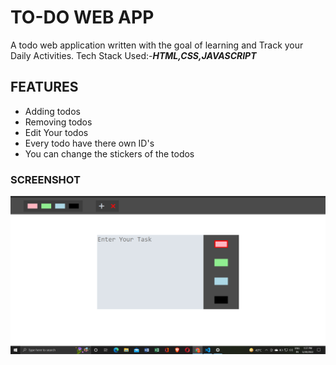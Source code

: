 # **TO-DO WEB APP**

 A todo web application written with the goal of learning and Track your Daily Activities. Tech Stack Used:-***HTML,CSS,JAVASCRIPT***

## FEATURES

* Adding todos
* Removing todos
* Edit Your todos
* Every todo have there own ID's
* You can change the stickers of the todos

### SCREENSHOT

![1653082774480.png](image/readme/1653082774480.png)
